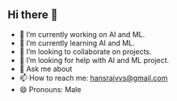 ## Hi there 👋
- 🔭 I’m currently working on AI and ML.
- 🌱 I’m currently learning AI and ML.
- 👯 I’m looking to collaborate on projects.
- 🤔 I’m looking for help with AI and ML project.
- 💬 Ask me about 
- 📫 How to reach me: hansrajvvs@gmail.com
- 😄 Pronouns: Male

